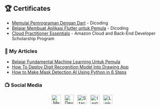 ## :trophy: Certificates
- [Memulai Pemrograman Dengan Dart](https://www.dicoding.com/certificates/4EXGY2JK9XRL) - Dicoding
- [Belajar Membuat Aplikasi Flutter untuk Pemula](https://www.dicoding.com/certificates/EYX4RNYD6XDL) - Dicoding
- [Cloud Practitioner Essentials](https://www.dicoding.com/certificates/JMZVML21JZN9) - Amazon Cloud and Back-End Developer Scholarship Program

### :newspaper: My Articles
- [Belajar Fundamental Machine Learning Untuk Pemula](https://medium.com/easyread/mari-berkenalan-dengan-machine-learning-b4778ff2914a)
- [How To Deploy Digit Recognition Model Into Drawing App](https://medium.com/analytics-vidhya/how-to-deploy-digit-recognition-model-into-drawing-app-6e59f82a199c)
- [How to Make Mask Detection AI Using Python in 6 Steps](https://philippurwoko.medium.com/how-to-make-mask-detection-ai-using-python-in-6-steps-157696e84871)

### :tv: Social Media 
<p align='center'>
    <a href="https://philippurwoko.medium.com/"><img title="Medium" height="30" src="https://cdn.icon-icons.com/icons2/1584/PNG/48/3721675-medium_108052.png"></a>&nbsp;&nbsp;
    <a href="https://dev.to/philippurwoko"><img title="Dev.to Community" height="30" src="https://cdn.icon-icons.com/icons2/2108/PNG/48/dev_to_icon_130961.png"></a>&nbsp;&nbsp;
	<a href="https://stackoverflow.com/users/11811336/philip-purwoko"><img title="Stackoverflow" height="30" src="https://cdn.icon-icons.com/icons2/729/PNG/48/stackoverflow_icon-icons.com_62748.png"></a>&nbsp;&nbsp;
    <a href="https://www.instagram.com/philippurwoko/"><img title="Instagram" height="30" src="https://cdn.icon-icons.com/icons2/1584/PNG/48/3721672-instagram_108066.png"></a>&nbsp;&nbsp;
    <a href="https://www.linkedin.com/in/philip-purwoko-24a635157/"><img title="Linkedin" height="30" src="https://cdn.icon-icons.com/icons2/99/PNG/48/linkedin_socialnetwork_17441.png"></a>
</p>
